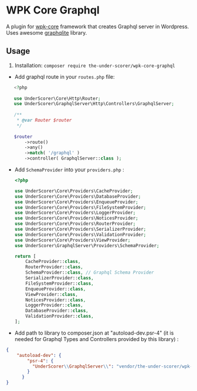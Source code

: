 # WPK Core Graphql

A plugin for [wpk-core](https://github.com/TheUnderScorer/wpk-core) framework that creates Graphql server in Wordpress. Uses awesome [graphqlite](https://github.com/thecodingmachine/graphqlite) library.

## Usage

1. Installation:
``composer require the-under-scorer/wpk-core-graphql``

-  Add graphql route in your `routes.php` file:

```php
   <?php
   
   use UnderScorer\Core\Http\Router;
   use UnderScorer\GraphqlServer\Http\Controllers\GraphqlServer;
   
   /**
    * @var Router $router
    */
   
   $router
       ->route()
       ->any()
       ->match( '/graphql' )
       ->controller( GraphqlServer::class );
```

-  Add `SchemaProvider` into your `providers.php` :
    ```php
    <?php
    
    use UnderScorer\Core\Providers\CacheProvider;
    use UnderScorer\Core\Providers\DatabaseProvider;
    use UnderScorer\Core\Providers\EnqueueProvider;
    use UnderScorer\Core\Providers\FileSystemProvider;
    use UnderScorer\Core\Providers\LoggerProvider;
    use UnderScorer\Core\Providers\NoticesProvider;
    use UnderScorer\Core\Providers\RouterProvider;
    use UnderScorer\Core\Providers\SerializerProvider;
    use UnderScorer\Core\Providers\ValidationProvider;
    use UnderScorer\Core\Providers\ViewProvider;
    use UnderScorer\GraphqlServer\Providers\SchemaProvider;
    
    return [
        CacheProvider::class,
        RouterProvider::class,
        SchemaProvider::class, // Graphql Schema Provider
        SerializerProvider::class,
        FileSystemProvider::class,
        EnqueueProvider::class,
        ViewProvider::class,
        NoticesProvider::class,
        LoggerProvider::class,
        DatabaseProvider::class,
        ValidationProvider::class,
    ];

    ```
   
-  Add path to library to composer.json at "autoload-dev.psr-4" (it is needed for Graphql Types and Controllers provided by this library) : 
```json
{
    "autoload-dev": {
        "psr-4": {
          "UnderScorer\\GraphqlServer\\": "vendor/the-under-scorer/wpk-core-graphql/src/GraphqlServer"
        }
      }
}
```

